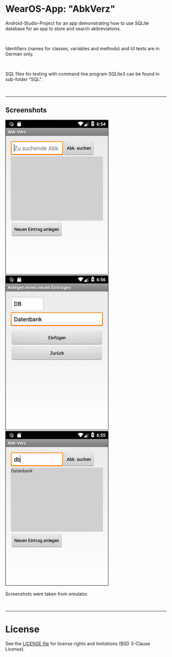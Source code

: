 # WearOS-App: "AbkVerz"

Android-Studio-Project for an app demonstrating how to use SQLite database for an 
app to store and search abbreviations.

<br>

Identifiers (names for classes, variables and methods) and UI texts are in German only.

<br>

SQL files for testing with command line program SQLite3 can be found in sub-folder "SQL".

<br>

----
## Screenshots

![Screenshot 1](screenshot_1.png)  ![Screenshot 2](screenshot_2.png)  ![Screenshot 3](screenshot_3.png)

Screenshots were taken from emulator.

<br>

----
# License

See the [LICENSE file](LICENSE.md) for license rights and limitations (BSD 3-Clause License).
